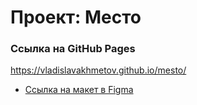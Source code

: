 # Проект: Место

### Ссылка на GitHub Pages 
https://vladislavakhmetov.github.io/mesto/

* [Ссылка на макет в Figma](https://www.figma.com/file/2cn9N9jSkmxD84oJik7xL7/JavaScript.-Sprint-4?node-id=0%3A1)

